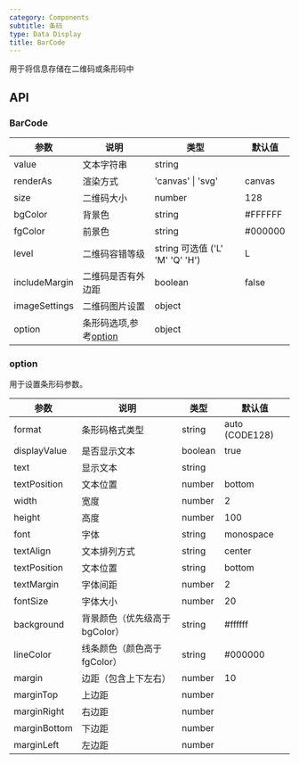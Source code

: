```yaml
---
category: Components
subtitle: 条码
type: Data Display
title: BarCode
---
```


用于将信息存储在二维码或条形码中

## API

### BarCode

| 参数 | 说明 | 类型 | 默认值 |
| --- | --- | --- | --- |
| value | 文本字符串 | string |  |
| renderAs | 渲染方式 | 'canvas' \| 'svg' | canvas |
| size | 二维码大小 | number | 128 |
| bgColor | 背景色 | string | #FFFFFF |
| fgColor | 前景色 | string | #000000 |
| level | 二维码容错等级 | string 可选值 ('L' 'M' 'Q' 'H') | L |
| includeMargin | 二维码是否有外边距 | boolean | false |
| imageSettings | 二维码图片设置 | object | |
| option | 条形码选项,参考[option](#option) | object | |

### option

用于设置条形码参数。

| 参数 | 说明 | 类型 | 默认值 |
| --- | --- | --- | --- |
| format | 条形码格式类型 | string | auto (CODE128) |
| displayValue | 是否显示文本 | boolean | true |
| text | 显示文本 | string | |
| textPosition | 文本位置 | number | bottom |
| width | 宽度 | number | 2 | 
| height | 高度 | number | 100 |
| font | 字体 | string | monospace |
| textAlign | 文本排列方式 | string | center |
| textPosition | 文本位置 |	string | bottom |
| textMargin | 字体间距 | number | 2 |
| fontSize | 字体大小 | number | 20 |
| background | 背景颜色（优先级高于bgColor）| string | #ffffff |
| lineColor | 线条颜色（颜色高于fgColor）| string | #000000 |
| margin | 边距（包含上下左右） | number | 10	|
| marginTop | 上边距 | number | |
| marginRight | 右边距 | number | |
| marginBottom | 下边距 | number | |
| marginLeft | 左边距 | number | |

